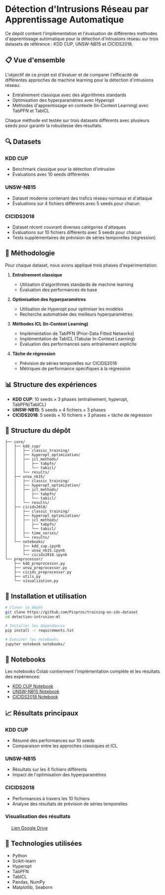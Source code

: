 # Détection d'Intrusions Réseau par Apprentissage Automatique

Ce dépôt contient l'implémentation et l'évaluation de différentes méthodes d'apprentissage automatique pour la détection d'intrusions réseau sur trois datasets de référence : KDD CUP, UNSW-NB15 et CICIDS2018.

## 📋 Vue d'ensemble

L'objectif de ce projet est d'évaluer et de comparer l'efficacité de différentes approches de machine learning pour la détection d'intrusions réseau:
- Entraînement classique avec des algorithmes standards
- Optimisation des hyperparamètres avec Hyperopt
- Méthodes d'apprentissage en contexte (In-Context Learning) avec TabPFN et TabICL

Chaque méthode est testée sur trois datasets différents avec plusieurs seeds pour garantir la robustesse des résultats.

## 🔍 Datasets

### KDD CUP
- Benchmark classique pour la détection d'intrusion
- Évaluations avec 10 seeds différentes

### UNSW-NB15
- Dataset moderne contenant des trafics réseau normaux et d'attaque
- Évaluations sur 4 fichiers différents avec 5 seeds pour chacun

### CICIDS2018
- Dataset récent couvrant diverses catégories d'attaques
- Évaluations sur 10 fichiers différents avec 5 seeds pour chacun
- Tests supplémentaires de prévision de séries temporelles (régression)

## 🧪 Méthodologie

Pour chaque dataset, nous avons appliqué trois phases d'expérimentation:

1. **Entraînement classique**
   - Utilisation d'algorithmes standards de machine learning
   - Évaluation des performances de base

2. **Optimisation des hyperparamètres**
   - Utilisation de Hyperopt pour optimiser les modèles
   - Recherche automatisée des meilleurs hyperparamètres

3. **Méthodes ICL (In-Context Learning)**
   - Implémentation de TabPFN (Prior-Data Fitted Networks)
   - Implémentation de TabICL (Tabular In-Context Learning)
   - Évaluation des performances sans entraînement explicite

4. **Tâche de régression**
   - Prévision de séries temporelles sur CICIDS2018
   - Métriques de performance spécifiques à la régression

## 📊 Structure des expériences

- **KDD CUP**: 10 seeds × 3 phases (entraînement, hyperopt, TabPFN/TabICL)
- **UNSW-NB15**: 5 seeds × 4 fichiers × 3 phases
- **CICIDS2018**: 5 seeds × 10 fichiers × 3 phases + tâche de régression

## 📁 Structure du dépôt

```
├── core/
│   ├── kdd_cup/
│   │   ├── classic_training/
│   │   ├── hyperopt_optimization/
│   │   ├── icl_methods/
│   │   │   ├── tabpfn/
│   │   │   └── tabicl/
│   │   └── results/
│   ├── unsw_nb15/
│   │   ├── classic_training/
│   │   ├── hyperopt_optimization/
│   │   ├── icl_methods/
│   │   │   ├── tabpfn/
│   │   │   └── tabicl/
│   │   └── results/
│   ├── cicids2018/
│   │   ├── classic_training/
│   │   ├── hyperopt_optimization/
│   │   ├── icl_methods/
│   │   │   ├── tabpfn/
│   │   │   └── tabicl/
│   │   ├── time_series/
│   │   └── results/
│   └── notebooks/
│       ├── kdd_cup.ipynb
│       ├── unsw_nb15.ipynb
│       └── cicids2018.ipynb
└── preprocessor/
    ├── kdd_preprocessor.py
    ├── unsw_preprocessor.py
    ├── cicids_preprocessor.py
    ├── utils.py
    └── visualization.py
```

## 🚀 Installation et utilisation

```bash
# Cloner le dépôt
git clone https://github.com/Pispros/training-on-ids-dataset
cd detection-intrusion-ml

# Installer les dépendances
pip install -r requirements.txt

# Exécuter les notebooks
jupyter notebook notebooks/
```

## 📔 Notebooks

Les notebooks Colab contiennent l'implémentation complète et les résultats des expériences:

- [KDD CUP Notebook](https://colab.research.google.com/drive/1JvMTkVgEu2awt2IBXOWV9z33LMN15Z43?usp=sharing)
- [UNSW-NB15 Notebook](https://colab.research.google.com/drive/1-5vDR73L9d_qvdWXx4qCxcQudkIcWSWY?usp=sharing)
- [CICIDS2018 Notebook](https://colab.research.google.com/drive/1mz_lpUrGve69-umgS82PYYAJ0nY7gpWo?usp=sharing)

## 📈 Résultats principaux

### KDD CUP
- Résumé des performances sur 10 seeds
- Comparaison entre les approches classiques et ICL

### UNSW-NB15
- Résultats sur les 4 fichiers différents
- Impact de l'optimisation des hyperparamètres

### CICIDS2018
- Performances à travers les 10 fichiers
- Analyse des résultats de prévision de séries temporelles

### Visualisation des résultats
<img src="https://ssl.gstatic.com/docs/doclist/images/drive_2022q3_32dp.png" width="16" height="16" /> [Lien Google Drive](https://drive.google.com/drive/folders/17WC3Tv17FralhxkWiMLdcqUzndMXmB4k?usp=sharing)

## 🔧 Technologies utilisées

- Python
- Scikit-learn
- Hyperopt
- TabPFN
- TabICL
- Pandas, NumPy
- Matplotlib, Seaborn
